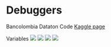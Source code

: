 # Debuggers
Bancolombia Dataton Code
[Kaggle page](https://www.kaggle.com/c/datatonbc-2020)

Variables 
![](https://lh3.googleusercontent.com/-VUl5Px1FM44/YAHrCk-mxEI/AAAAAAAA7K0/ol5P4_yDVa8TO0xW4FFnLINyMWkl5YF5gCK8BGAsYHg/s0/2021-01-15.png)
![](https://lh3.googleusercontent.com/-12r2ykYakkU/YAHrRl3kwyI/AAAAAAAA7K4/QnUGZ7-9-_0nq-b7HHNYTQwQF3mdD1rfwCK8BGAsYHg/s0/2021-01-15.png)
![](https://lh3.googleusercontent.com/-MKVLaMtWpuI/YAHrdbrnlsI/AAAAAAAA7LA/3xljQ_CBm1oCOMTDruuKMIdbvawZ5_VngCK8BGAsYHg/s0/2021-01-15.png)
![](https://lh3.googleusercontent.com/-gEf2taTwiok/YAHrrG7oAeI/AAAAAAAA7LE/vGvhfli0-2An715-4vw3F79glbb5uTrPwCK8BGAsYHg/s0/2021-01-15.png)
